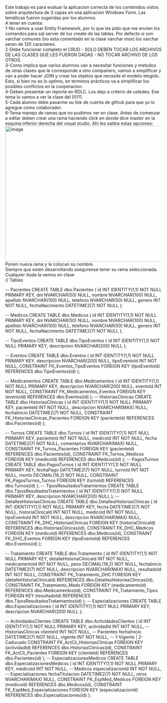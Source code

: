 Este trabajo es para evaluar la aplicacion correcta de los contenidos vistos sobre arquitectura de 3 capas en una aplicacion Windows Form. Las temáticas fueron sugeridas por los alumnos.  
A tener en cuenta:  
1-No vamos a usar Entity Framework, por lo que les pido que me envien los comandos para sql server de los create de las tablas. Por defecto si son varchar comunes (no esta comentado en la clase varchar max) los varchar seran de 120 caracteres.  
2-Debe funcionar completo el CRUD - SOLO DEBEN TOCAR LOS ARCHIVOS DE LAS CLASES QUE LES FUERON DADAS - NO TOCAR ARCHIVO DE LOS OTROS.  
3-Como implica que varios alumnos van a necesitar funciones y metodos de otras clases que le corresponde a otro compañero, vamos a simplificar y van a poder hacer JOIN y crear los objetos que necesite el modelo elegido. Esto, si bien no es lo optimo, en terminos prácticos va a simplificar los posibles conflictos en la cooperacion.  
4-Deben presentar un reporte en RDLC. Los dejo a criterio de ustedes. Ese tema lo vamos a ver la clase del 01/11.  
5-Cada alumno debe pasarme su link de cuenta de github para que yo lo agregue como colaborador.  
6-Tema manejo de ramas que no pudimos ver en clase. Antes de comenzar a editar deben crear una rama haciendo click en donde dice master en la esquina inferior derecha del visual studio. Ahi les saldra estas opciones:  
<img width="625" height="436" alt="image" src="https://github.com/user-attachments/assets/ca2281f5-bc50-45e2-8b81-d1a298d7e701" />
Ponen nueva rama y le colocan su nombre.  
Siempre que esten desarrollando asegurense tener su rama seleccionada. Cualquier duda la vemos en clase  
// Tablas

-- Pacientes
CREATE TABLE dbo.Pacientes (
    id               INT IDENTITY(1,1) NOT NULL PRIMARY KEY,
    dni              NVARCHAR(50) NULL,
    nombre           NVARCHAR(100) NULL,
    apellido         NVARCHAR(100) NULL,
    telefono         NVARCHAR(50) NULL,
    genero           INT NOT NULL,
    fechaNacimiento  DATETIME2(7) NOT NULL
);

-- Medicos
CREATE TABLE dbo.Medicos (
    id               INT IDENTITY(1,1) NOT NULL PRIMARY KEY,
    dni              NVARCHAR(50) NULL,
    nombre           NVARCHAR(100) NULL,
    apellido         NVARCHAR(100) NULL,
    telefono         NVARCHAR(50) NULL,
    genero           INT NOT NULL,
    fechaNacimiento  DATETIME2(7) NOT NULL
);

-- TipoEventos
CREATE TABLE dbo.TipoEventos (
    id           INT IDENTITY(1,1) NOT NULL PRIMARY KEY,
    descripcion  NVARCHAR(200) NULL
);

-- Eventos
CREATE TABLE dbo.Eventos (
    id           INT IDENTITY(1,1) NOT NULL PRIMARY KEY,
    descripcion  NVARCHAR(200) NULL,
    tipoEventoId INT NOT NULL,
    CONSTRAINT FK_Eventos_TipoEventos
        FOREIGN KEY (tipoEventoId) REFERENCES dbo.TipoEventos(id)
);

-- Medicamentos
CREATE TABLE dbo.Medicamentos (
    id           INT IDENTITY(1,1) NOT NULL PRIMARY KEY,
    descripcion  NVARCHAR(200) NULL,
    eventoId     INT NOT NULL,
    CONSTRAINT FK_Medicamentos_Eventos
        FOREIGN KEY (eventoId) REFERENCES dbo.Eventos(id)
);
-- HistoriasClinicas
CREATE TABLE dbo.HistoriasClinicas (
    id           INT IDENTITY(1,1) NOT NULL PRIMARY KEY,
    pacienteId   INT NOT NULL,
    descripcion  NVARCHAR(MAX) NULL,
    fechaInicio  DATETIME2(7) NOT NULL,
    CONSTRAINT FK_HistoriasClinicas_Pacientes
        FOREIGN KEY (pacienteId) REFERENCES dbo.Pacientes(id)
);

-- Turnos
CREATE TABLE dbo.Turnos (
    id           INT IDENTITY(1,1) NOT NULL PRIMARY KEY,
    pacienteId   INT NOT NULL,
    medicoId     INT NOT NULL,
    fecha        DATETIME2(7) NOT NULL,
    comentarios  NVARCHAR(MAX) NULL,
    CONSTRAINT FK_Turnos_Pacientes FOREIGN KEY (pacienteId) REFERENCES dbo.Pacientes(id),
    CONSTRAINT FK_Turnos_Medicos   FOREIGN KEY (medicoId)   REFERENCES dbo.Medicos(id)
);
-- PagosTurnos
CREATE TABLE dbo.PagosTurnos (
    id         INT IDENTITY(1,1) NOT NULL PRIMARY KEY,
    fechaPago  DATETIME2(7) NOT NULL,
    turnoId    INT NOT NULL,
    monto      DECIMAL(18,2) NOT NULL,
    CONSTRAINT FK_PagosTurnos_Turnos
        FOREIGN KEY (turnoId) REFERENCES dbo.Turnos(id)
);
-- TiposResultadosTratamientos
CREATE TABLE dbo.TiposResultadosTratamientos (
    id           INT IDENTITY(1,1) NOT NULL PRIMARY KEY,
    descripcion  NVARCHAR(200) NULL
);
-- DetallesHistoriasClinicas
CREATE TABLE dbo.DetallesHistoriasClinicas (
    id                 INT IDENTITY(1,1) NOT NULL PRIMARY KEY,
    fecha              DATETIME2(7) NOT NULL,
    historiaClinicaId  INT NOT NULL,
    medicoId           INT NOT NULL,
    tipoEventoId       INT NOT NULL,
    descripcion        NVARCHAR(MAX) NULL,
    CONSTRAINT FK_DHC_HistoriasClinicas FOREIGN KEY (historiaClinicaId) REFERENCES dbo.HistoriasClinicas(id),
    CONSTRAINT FK_DHC_Medicos           FOREIGN KEY (medicoId)          REFERENCES dbo.Medicos(id),
    CONSTRAINT FK_DHC_Eventos           FOREIGN KEY (tipoEventoId)      REFERENCES dbo.Eventos(id)
);

-- Tratamiento
CREATE TABLE dbo.Tratamiento (
    id                       INT IDENTITY(1,1) NOT NULL PRIMARY KEY,
    detalleHistoriaClinicaId INT NOT NULL,
    medicamentoId            INT NOT NULL,
    peso                     DECIMAL(18,2) NOT NULL,
    fechaInicio              DATETIME2(7) NOT NULL,
    descripcion              NVARCHAR(MAX) NULL,
    resultadoId              INT NOT NULL,
    CONSTRAINT FK_Tratamiento_DHC   FOREIGN KEY (detalleHistoriaClinicaId) REFERENCES dbo.DetallesHistoriasClinicas(id),
    CONSTRAINT FK_Tratamiento_Meds  FOREIGN KEY (medicamentoId)            REFERENCES dbo.Medicamentos(id),
    CONSTRAINT FK_Tratamiento_Tipos FOREIGN KEY (resultadoId)              REFERENCES dbo.TiposResultadosTratamientos(id)
);
-- Especializaciones
CREATE TABLE dbo.Especializaciones (
    id           INT IDENTITY(1,1) NOT NULL PRIMARY KEY,
    descripcion  NVARCHAR(200) NULL
);

-- ActividadesClientes
CREATE TABLE dbo.ActividadesClientes (
    id            INT IDENTITY(1,1) NOT NULL PRIMARY KEY,
    actividadId   INT NOT NULL,   -- HistoriasClinicas
    clienteId     INT NOT NULL,   -- Pacientes
    fechaInicio   DATETIME2(7) NOT NULL,
    vigente       INT NOT NULL,   -- 1-Vigente | 2-Caducado
    CONSTRAINT FK_ActCli_HistoriasClinicas FOREIGN KEY (actividadId) REFERENCES dbo.HistoriasClinicas(id),
    CONSTRAINT FK_ActCli_Pacientes         FOREIGN KEY (clienteId)   REFERENCES dbo.Pacientes(id)
);
-- EspecializacionesMedicos
CREATE TABLE dbo.EspecializacionesMedicos (
    id                 INT IDENTITY(1,1) NOT NULL PRIMARY KEY,
    medicoId           INT NOT NULL,  -- Medicos
    especializacionId  INT NOT NULL,  -- Especializaciones
    fechaTitulacion    DATETIME2(7) NOT NULL,
    otros              NVARCHAR(MAX) NULL,
    CONSTRAINT FK_EspMed_Medicos           FOREIGN KEY (medicoId)          REFERENCES dbo.Medicos(id),
    CONSTRAINT FK_EspMed_Especializaciones FOREIGN KEY (especializacionId) REFERENCES dbo.Especializaciones(id)
);
